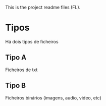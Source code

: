 This is the project readme files (FL).


# Tipos 
Há dois tipos de ficheiros


## Tipo A
Ficheiros de txt


## Tipo B
Ficheiros binários (imagens, audio, video, etc)
